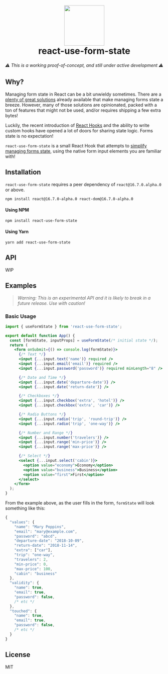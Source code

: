 <h1 align="center">
  <img src="https://user-images.githubusercontent.com/2100222/47685882-ad1dbd80-dbae-11e8-97b1-453f80d79844.png" width="128">
  <br>
  react-use-form-state
</h1>
<h6 align="center">⚠️ This is a working proof-of-concept, and still under active development ⚠️</h6>

## Why?

Managing form state in React can be a bit unwieldy sometimes. There are a [plenty of great solutions](https://www.npmjs.com/search?q=react%20forms&ranking=popularity) already available that make managing forms state a breeze. However, many of those solutions are opinionated, packed with a ton of features that might not be used, and/or requires shipping a few extra bytes!

Luckily, the recent introduction of [React Hooks](https://reactjs.org/docs/hooks-intro.html) and the ability to write custom hooks have opened a lot of doors for sharing state logic. Forms state is no expectation!

`react-use-form-state` is a small React Hook that attempts to [simplify managing forms state](#example), using the native form input elements you are familiar with!

## Installation

`react-use-form-state` requires a peer dependency of `react@16.7.0.alpha.0` or above.

```
npm install react@16.7.0-alpha.0 react-dom@16.7.0-alpha.0
```

#### Using NPM

```
npm install react-use-form-state
```

#### Using Yarn

```
yarn add react-use-form-state
```

## API

WIP

## Examples

> _Warning: This is an experimental API and it is likely to break in a future release. Use with caution!_

### Basic Usage

```jsx
import { useFormState } from 'react-use-form-state';

export default function App() {
  const [formState, inputProps] = useFormState(/* initial state */);
  return (
    <form onSubmit={() => console.log(formState)}>
      {/* Text */}
      <input {...input.text('name')} required />
      <input {...input.email('email')} required />
      <input {...input.password('password')} required minLength="8" />

      {/* Date and Time */}
      <input {...input.date('departure-date')} />
      <input {...input.date('return-date')} />

      {/* Checkboxes */}
      <input {...input.checkbox('extra', 'hotel')} />
      <input {...input.checkbox('extra', 'car')} />

      {/* Radio Buttons */}
      <input {...input.radio('trip', 'round-trip')} />
      <input {...input.radio('trip', 'one-way')} />

      {/* Number and Range */}
      <input {...input.number('travelers')} />
      <input {...input.range('min-price')} />
      <input {...input.range('max-price')} />

      {/* Select */}
      <select {...input.select('cabin')}>
        <option value="economy">Economy</option>
        <option value="business">Business</option>
        <option value="first">First</option>
      </select>
    </form>
  );
}
```

From the example above, as the user fills in the form, `formState` will look something like this:

```js
{
  "values": {
    "name": "Mary Poppins",
    "email": "mary@example.com",
    "password": "abcd",
    "departure-date": "2018-10-09",
    "return-date": "2018-11-14",
    "extra": ["car"],
    "trip": "one-way",
    "travelers": 2,
    "min-price": 0,
    "max-price": 100,
    "cabin": "business"
  },
  "validity": {
    "name": true,
    "email": true,
    "password": false,
    /* etc */
  },
  "touched": {
    "name": true,
    "email": true,
    "password": false,
    /* etc */
  }
}
```

## License

MIT
